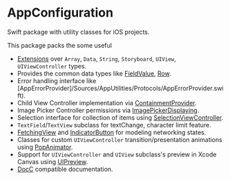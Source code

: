 # AppConfiguration

Swift package with utility classes for iOS projects.

This package packs the some useful
- [Extensions](/Sources/AppUtilities/Extensions) over `Array`, `Data`, `String`, `Storyboard`, `UIView`, `UIViewController` types.
- Provides the common data types like [FieldValue](/Sources/AppUtilities/Models/FieldValue.swift), [Row](/Source/AppUtilities/Models/Row.swift).
- Error handling interface like [AppErrorProvider]/Sources/AppUtilities/Protocols/AppErrorProvider.swift).
- Child View Controller implementation via [ContainmentProvider](/Source/AppUtilities/Protocols/ContainmentProvider.swift).
- Image Picker Controller permissions via [ImagePickerDisplaying](/Source/AppUtilities/Protocols/ImagePickerDisplaying.swift).
- Selection interface for collection of items using [SelectionViewController](/Sources/AppUtilities/ViewControllers/SelectionViewController.swift).
- `TextField`/`TextView` subclass for textChange, character limit feature.
- [FetchingView](/Sources/AppUtilities/Views/FetchingView.swift) and [IndicatorButton](/Sources/AppUtilities/View/IndicatorButton.swift) for modeling networking states.
- Classes for custom `UIViewController` transition/presentation animations using [PopAnimator](/Sources/AppUtilities/Views/PopAnimator.swift).
- Support for `UIViewController` and `UIView` subclass's preview in Xcode Canvas using [UIPreview](/Sources/AppUtilities/View/UIPreview.swift).
- [DocC](https://developer.apple.com/documentation/docc) compatible documentation.

